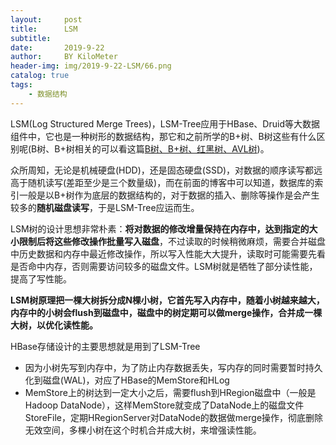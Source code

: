 ```yaml
---
layout:     post
title:      LSM
subtitle:   
date:       2019-9-22
author:     BY KiloMeter
header-img: img/2019-9-22-LSM/66.png
catalog: true
tags:
    - 数据结构
---
```

LSM(Log Structured Merge Trees)，LSM-Tree应用于HBase、Druid等大数据组件中，它也是一种树形的数据结构，那它和之前所学的B+树、B树这些有什么区别呢(B树、B+树相关的可以看这篇[B树、B+树、红黑树、AVL树](https://zhouyimian.github.io/2019/03/07/B%E6%A0%91-B+%E6%A0%91-%E7%BA%A2%E9%BB%91%E6%A0%91/))。

众所周知，无论是机械硬盘(HDD)，还是固态硬盘(SSD)，对数据的顺序读写都远高于随机读写(差距至少是三个数量级)，而在前面的博客中可以知道，数据库的索引一般是以B+树作为底层的数据结构的，对于数据的插入、删除等操作是会产生较多的**随机磁盘读写**，于是LSM-Tree应运而生。

LSM树的设计思想非常朴素：**将对数据的修改增量保持在内存中，达到指定的大小限制后将这些修改操作批量写入磁盘**，不过读取的时候稍微麻烦，需要合并磁盘中历史数据和内存中最近修改操作，所以写入性能大大提升，读取时可能需要先看是否命中内存，否则需要访问较多的磁盘文件。LSM树就是牺牲了部分读性能，提高了写性能。

**LSM树原理把一棵大树拆分成N棵小树，它首先写入内存中，随着小树越来越大，内存中的小树会flush到磁盘中，磁盘中的树定期可以做merge操作，合并成一棵大树，以优化读性能。**

HBase存储设计的主要思想就是用到了LSM-Tree

- 因为小树先写到内存中，为了防止内存数据丢失，写内存的同时需要暂时持久化到磁盘(WAL)，对应了HBase的MemStore和HLog
- MemStore上的树达到一定大小之后，需要flush到HRegion磁盘中（一般是Hadoop DataNode），这样MemStore就变成了DataNode上的磁盘文件StoreFile，定期HRegionServer对DataNode的数据做merge操作，彻底删除无效空间，多棵小树在这个时机合并成大树，来增强读性能。

